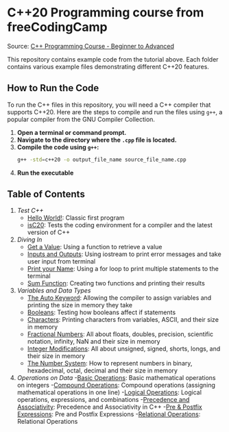 
# C\+\+20 Programming course from freeCodingCamp
Source: [C++ Programming Course - Beginner to Advanced](https://www.youtube.com/watch?v=8jLOx1hD3_o)

This repository contains example code from the tutorial above. Each folder contains various example files demonstrating different C++20 features.

## How to Run the Code

To run the C++ files in this repository, you will need a C++ compiler that supports C++20. Here are the steps to compile and run the files using `g++`, a popular compiler from the GNU Compiler Collection.

1. **Open a terminal or command prompt.**
2. **Navigate to the directory where the `.cpp` file is located.**
3. **Compile the code using `g++`:**
   ```sh
   g++ -std=c++20 -o output_file_name source_file_name.cpp
4. **Run the executable**

## Table of Contents 

1. *Test C\+\+*
   - [Hello World!](https://github.com/mmitri/C20-Coding-Course-freeCodingCamp/blob/main/Test%20C%2B%2B/helloworld.cpp): Classic first program
   - [isC20](https://github.com/mmitri/C20-Coding-Course-freeCodingCamp/blob/main/Test%20C%2B%2B/isC20.cpp): Tests the coding environment for a compiler and the latest version of C\+\+
2. *Diving In*
   - [Get a Value](https://github.com/mmitri/C20-Coding-Course-freeCodingCamp/blob/main/Diving%20In/getValue.cpp): Using a function to retrieve a value
   - [Inputs and Outputs](https://github.com/mmitri/C20-Coding-Course-freeCodingCamp/blob/main/Diving%20In/inputOutput.cpp): Using iostream to print error messages and take user input from terminal
   - [Print your Name](https://github.com/mmitri/C20-Coding-Course-freeCodingCamp/blob/main/Diving%20In/printName.cpp): Using a for loop to print multiple statements to the terminal
   - [Sum Function](https://github.com/mmitri/C20-Coding-Course-freeCodingCamp/blob/main/Diving%20In/sumFunction.cpp): Creating two functions and printing their results
3. *Variables and Data Types*
   - [The Auto Keyword](https://github.com/mmitri/C20-Coding-Course-freeCodingCamp/blob/main/Variables%20and%20Data%20Types/autoKeyword.cpp): Allowing the compiler to assign variables and printing the size in memory they take
   - [Booleans](https://github.com/mmitri/C20-Coding-Course-freeCodingCamp/blob/main/Variables%20and%20Data%20Types/booleans.cpp): Testing how booleans affect if statements
   - [Characters](https://github.com/mmitri/C20-Coding-Course-freeCodingCamp/blob/main/Variables%20and%20Data%20Types/char.cpp): Printing characters from variables, ASCII, and their size in memory
   - [Fractional Numbers](https://github.com/mmitri/C20-Coding-Course-freeCodingCamp/blob/main/Variables%20and%20Data%20Types/fractionNums.cpp): All about floats, doubles, precision, scientific notation, infinity, NaN and their size in memory
   - [Integer Modifications](https://github.com/mmitri/C20-Coding-Course-freeCodingCamp/blob/main/Variables%20and%20Data%20Types/intMods.cpp): All about unsigned, signed, shorts, longs, and their size in memory
   - [The Number System](https://github.com/mmitri/C20-Coding-Course-freeCodingCamp/blob/main/Variables%20and%20Data%20Types/numberSys.cpp): How to represent numbers in binary, hexadecimal, octal, decimal and their size in memory
4. *Operations on Data*
   -[Basic Operations](https://github.com/mmitri/C20-Coding-Course-freeCodingCamp/blob/main/Operations%20on%20Data/basicOps.cpp): Basic mathematical operations on integers
   -[Compound Operations](https://github.com/mmitri/C20-Coding-Course-freeCodingCamp/blob/main/Operations%20on%20Data/compoundOps.cpp): Compound operations (assigning mathematical operations in one line)
   -[Logical Operations](https://github.com/mmitri/C20-Coding-Course-freeCodingCamp/blob/main/Operations%20on%20Data/logicalOps.cpp): Logical operations, expressions, and combinations
   -[Precedence and Associativity](https://github.com/mmitri/C20-Coding-Course-freeCodingCamp/blob/main/Operations%20on%20Data/precedenceAssociativity.cpp): Precedence and Associativity in C++
   -[Pre & Postfix Expressions](https://github.com/mmitri/C20-Coding-Course-freeCodingCamp/blob/main/Operations%20on%20Data/prepostFix.cpp): Pre and Postfix Expressions
   -[Relational Operations](https://github.com/mmitri/C20-Coding-Course-freeCodingCamp/blob/main/Operations%20on%20Data/relationalOps.cpp): Relational Operations